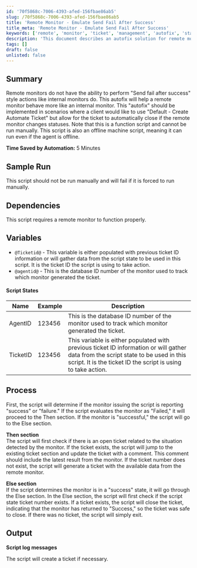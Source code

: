 ```yaml
---
id: '70f5868c-7006-4393-afed-156fbae86ab5'
slug: /70f5868c-7006-4393-afed-156fbae86ab5
title: 'Remote Monitor - Emulate Send Fail After Success'
title_meta: 'Remote Monitor - Emulate Send Fail After Success'
keywords: ['remote', 'monitor', 'ticket', 'management', 'autofix', 'status']
description: 'This document describes an autofix solution for remote monitors that enables them to mimic the behavior of internal monitors by allowing automatic ticket closure based on monitor status changes. It includes details on dependencies, variables, and the processing logic of the script.'
tags: []
draft: false
unlisted: false
---
```


## Summary

Remote monitors do not have the ability to perform "Send fail after success" style actions like internal monitors do. This autofix will help a remote monitor behave more like an internal monitor. This "autofix" should be implemented in scenarios where a client would like to use "Default - Create Automate Ticket" but allow for the ticket to automatically close if the remote monitor changes statuses. Note that this is a function script and cannot be run manually. This script is also an offline machine script, meaning it can run even if the agent is offline.

**Time Saved by Automation:** 5 Minutes

## Sample Run

This script should not be run manually and will fail if it is forced to run manually.

## Dependencies

This script requires a remote monitor to function properly.

## Variables

- `@Ticketid@` - This variable is either populated with previous ticket ID information or will gather data from the script state to be used in this script. It is the ticket ID the script is using to take action.
- `@agentid@` - This is the database ID number of the monitor used to track which monitor generated the ticket.

#### Script States

| Name      | Example  | Description                                                                                          |
|-----------|----------|------------------------------------------------------------------------------------------------------|
| AgentID   | 123456   | This is the database ID number of the monitor used to track which monitor generated the ticket.      |
| TicketID  | 123456   | This variable is either populated with previous ticket ID information or will gather data from the script state to be used in this script. It is the ticket ID the script is using to take action. |

## Process

First, the script will determine if the monitor issuing the script is reporting "success" or "failure." If the script evaluates the monitor as "Failed," it will proceed to the Then section. If the monitor is "successful," the script will go to the Else section.

**Then section**  
The script will first check if there is an open ticket related to the situation detected by the monitor. If the ticket exists, the script will jump to the existing ticket section and update the ticket with a comment. This comment should include the latest result from the monitor. If the ticket number does not exist, the script will generate a ticket with the available data from the remote monitor.

**Else section**  
If the script determines the monitor is in a "success" state, it will go through the Else section. In the Else section, the script will first check if the script state ticket number exists. If a ticket exists, the script will close the ticket, indicating that the monitor has returned to "Success," so the ticket was safe to close. If there was no ticket, the script will simply exit.

## Output

**Script log messages**

The script will create a ticket if necessary.


